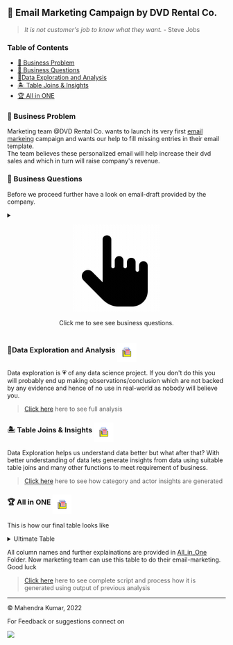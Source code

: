 ## 📧 Email Marketing Campaign by DVD Rental Co.
> *It is not customer's job to know what they want.* 
>                                   - Steve Jobs

### Table of Contents
  - [📀 Business Problem](#-business-problem)
  - [🙋 Business Questions](#-business-questions)
  - [🔎Data Exploration and Analysis](#🔎data-exploration-and-analysis-img-src"imagesfoldergif"-alignmiddle-width45-height45exploratory20data20analysis-"go-to-folder-to-see-full-analysis")
  - [🏝️ Table Joins & Insights](#🏝️-table-joins--insights-img-src"imagesfoldergif"-alignmiddle-width45-height45table20joins202620insights-"go-to-folder-to-see-detailed-insights")
  -  [🏆 All in ONE](#🏆-all-in-one-img-src"imagesfoldergif"-alignmiddle-width45-height45allinone-"see-full-script")
   

### 📀 Business Problem 

Marketing team @DVD Rental Co. wants to launch its very first [email markeing][1] campaign and wants our help to fill missing entries in their email template. <br>
The team believes these personalized email will help increase their dvd sales and which in turn will raise company's revenue. 

[1]: https://en.wikipedia.org/wiki/Email_marketing "Email marketing is the act of sending a commercial message, typically to a group of people, using email. "


### 🙋 Business Questions

Before we proceed further have a look on email-draft  provided by the company. 

<details>
<summary><p align="center">
<img src="./Images/click_me.gif" >
<center>Click me to see see business questions.</center>
</p></summary>

<br><br>

>**Question 1** What are **top 2 movie categories** based on total movies rented by customer in each category and also **how many movies** customer has watched in each category? 

>**Question 2** For **topmost** category provide following additional insights? 

 >- **How many more films** customer has watched compared to average number of movies rented by all customers in this category? 
 >-  Where does the customer stands in terms of **top x%** compared to all other customer in this category? 
 >-  what are **top 3 movie-recommendations** ( that customer has not seen yet ) you will give to customer in this category based on total customer rental count of each movie in this category? 

>**Question 3** For **seond topmost** category provide following additional insights? 
 >-  What **percentage(%)** does this category makes up to total number of movies watched by the customer in all categories?
 >- what are **top 3 movie-recommendations** ( that customer has not seen yet ) you will give to customer in this category based on total customer rental count of each movie in this category? 

>**Question 4** **Actor recommendation**
>- **Which actor** is featured most in customer rental history of movies? 
>- **How many films featuring** this actor has been watched by customer? 
>- what are **top 3 films featuring** the same actor which are not watched by customer? 

<details>
<summary><u>🏷️ Additional Remarks for Edge Cases :</u></summary>

>* While choosing top 2 categories if there is a tie between 2nd topmost and its next category choose the category which comes first in alphabetical order.
>* Similarly , for movie recommendation , in case of tie between top 3 and next movie ,  choose the movie which come first in alphabetical order.
>* Again, for most featured actor, if there is ties between two actor, choose the actor whose name comes first in alphabetical order. 
>* If for a customer , top 3 recommendations are not available ( either for actor movie recommendation or for movie-recommendation in top 2 categories ) marketing team is happy with at least 1 movie. 
>* But in case if that is also not available then mark the customer as red-flag . make sure you flag for all 3 different types of movie-recommendations ( movie, top category, second top category) seperatly in different different column. 
</details>

</details>

### 🔎Data Exploration and Analysis [<img src="./Images/folder.gif" align=middle width=45 height=45>](./Exploratory%20Data%20Analysis/ "Go to folder to see full analysis") 

Data exploration is 💗 of any data science project. If you don't do this you will probably end up making observations/conclusion which are not backed by any evidence and hence of no use in real-world as nobody will believe you. 

> [Click here](./Exploratory%20Data%20Analysis/) here to see full analysis 

### 🏝️ Table Joins & Insights [<img src="./Images/folder.gif" align=middle width=45 height=45>](./Table%20Joins%20%26%20Insights/ "Go to folder to see detailed Insights") 

Data Exploration helps us understand data better but what after that? With better understanding of data lets generate insights from data using suitable table joins and many other functions to meet requirement of business. 

> [Click here](./Table%20Joins%20%26%20Insights/) here to see how category and actor insights are generated 

### 🏆 All in ONE [<img src="./Images/folder.gif" align=middle width=45 height=45>](./All_in_one/ "See Full Script") 

This is how our final table looks like 

<details>
<summary>Ultimate Table</summary>

| customer_id | cat_1    | cat_1_rec_1         | cat_1_rec_2       | cat_1_rec_3       | cat_1_insight                                                                                               | cat_2     | cat_2_rec_1    | cat_2_rec_2    | cat_2_rec_3         | cat_2_insight                                                                  | actor_name     | actor_rec_1       | actor_rec_2           | actor_rec_3            |
| ----------- | -------- | ------------------- | ----------------- | ----------------- | ----------------------------------------------------------------------------------------------------------- | --------- | -------------- | -------------- | ------------------- | ------------------------------------------------------------------------------ | -------------- | ----------------- | --------------------- | ---------------------- |
| 1           | Classics | TIMBERLAND SKY      | GILMORE BOILED    | VOYAGE LEGALLY    | You have watched 6 Classics that"s 4 more than the DVD Rental Co. average and puts you top 1 % of experts.  | Comedy    | ZORRO ARK      | CAT CONEHEADS  | OPERATION OPERATION | You have watched 5 Comedy films making up 16 % of your total watch history!    | VAL BOLGER     | PRIMARY GLASS     | ALASKA PHANTOM        | METROPOLIS COMA        |
| 2           | Sports   | GLEAMING JAWBREAKER | TALENTED HOMICIDE | ROSES TREASURE    | You have watched 5 Sports that"s 3 more than the DVD Rental Co. average and puts you top 3 % of experts.    | Classics  | FROST HEAD     | GILMORE BOILED | VOYAGE LEGALLY      | You have watched 4 Classics films making up 15 % of your total watch history!  | GINA DEGENERES | GOODFELLAS SALUTE | WIFE TURN             | DOGMA FAMILY           |
| 3           | Action   | RUGRATS SHAKESPEARE | SUSPECTS QUILLS   | HANDICAP BOONDOCK | You have watched 4 Action that"s 2 more than the DVD Rental Co. average and puts you top 5 % of experts.    | Animation | JUGGLER HARDLY | DOGMA FAMILY   | STORM HAPPINESS     | You have watched 3 Animation films making up 12 % of your total watch history! | JAYNE NOLTE    | ENGLISH BULWORTH  | SWEETHEARTS SUSPECTS  | DANCING FEVER          |
| 4           | Horror   | PULP BEVERLY        | FAMILY SWEET      | SWARM GOLD        | You have watched 3 Horror that"s 2 more than the DVD Rental Co. average and puts you top 8 % of experts.    | Comedy    | ZORRO ARK      | CAT CONEHEADS  | CLOSER BANG         | You have watched 2 Comedy films making up 9 % of your total watch history!     | WALTER TORN    | HOBBIT ALIEN      | WITCHES PANIC         | CURTAIN VIDEOTAPE      |
| 5           | Classics | TIMBERLAND SKY      | FROST HEAD        | GILMORE BOILED    | You have watched 7 Classics that"s 5 more than the DVD Rental Co. average and puts you top 1 % of experts.  | Animation | JUGGLER HARDLY | DOGMA FAMILY   | STORM HAPPINESS     | You have watched 6 Animation films making up 16 % of your total watch history! | KARL BERRY     | VIRGINIAN PLUTO   | STAGECOACH ARMAGEDDON | TELEMARK HEARTBREAKERS |

</details>

All column names and further explainations are provided in [All_in_One](All_in_one) Folder.
Now marketing team can use this table to do their email-marketing. Good luck 

> [Click here](./All_in_one/) here to see complete script and process how it is generated using output of previous analysis

---

©️ Mahendra Kumar, 2022

For Feedback or suggestions connect on

[<img src="https://img.shields.io/badge/LinkedIn-0077B5?style=for-the-badge&logo=linkedin&logoColor=white">](https://www.linkedin.com/in/kumar-mahendra/ "Mahendra Kumar")

























